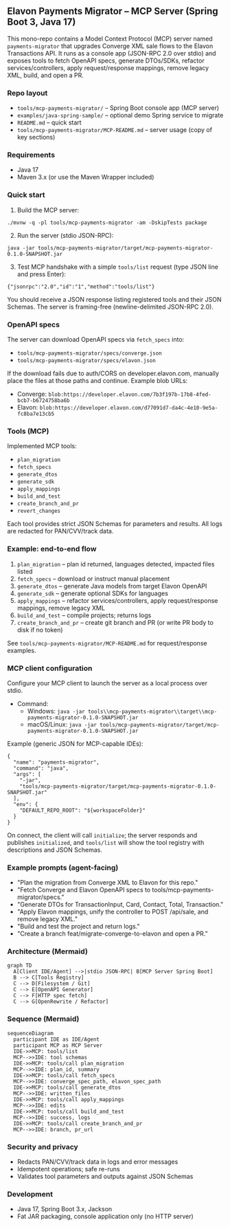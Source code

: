 ## Elavon Payments Migrator – MCP Server (Spring Boot 3, Java 17)

This mono-repo contains a Model Context Protocol (MCP) server named `payments-migrator` that upgrades Converge XML sale flows to the Elavon Transactions API. It runs as a console app (JSON-RPC 2.0 over stdio) and exposes tools to fetch OpenAPI specs, generate DTOs/SDKs, refactor services/controllers, apply request/response mappings, remove legacy XML, build, and open a PR.

### Repo layout
- `tools/mcp-payments-migrator/` – Spring Boot console app (MCP server)
- `examples/java-spring-sample/` – optional demo Spring service to migrate
- `README.md` – quick start
- `tools/mcp-payments-migrator/MCP-README.md` – server usage (copy of key sections)

### Requirements
- Java 17
- Maven 3.x (or use the Maven Wrapper included)

### Quick start
1) Build the MCP server:
```
./mvnw -q -pl tools/mcp-payments-migrator -am -DskipTests package
```

2) Run the server (stdio JSON-RPC):
```
java -jar tools/mcp-payments-migrator/target/mcp-payments-migrator-0.1.0-SNAPSHOT.jar
```

3) Test MCP handshake with a simple `tools/list` request (type JSON line and press Enter):
```
{"jsonrpc":"2.0","id":"1","method":"tools/list"}
```

You should receive a JSON response listing registered tools and their JSON Schemas. The server is framing-free (newline-delimited JSON-RPC 2.0).

### OpenAPI specs
The server can download OpenAPI specs via `fetch_specs` into:
- `tools/mcp-payments-migrator/specs/converge.json`
- `tools/mcp-payments-migrator/specs/elavon.json`

If the download fails due to auth/CORS on developer.elavon.com, manually place the files at those paths and continue. Example blob URLs:
- Converge: `blob:https://developer.elavon.com/7b3f197b-17b8-4fed-bcb7-b6724758ba6b`
- Elavon: `blob:https://developer.elavon.com/d77091d7-da4c-4e10-9e5a-fc8ba7e13cb5`

### Tools (MCP)
Implemented MCP tools:
- `plan_migration`
- `fetch_specs`
- `generate_dtos`
- `generate_sdk`
- `apply_mappings`
- `build_and_test`
- `create_branch_and_pr`
- `revert_changes`

Each tool provides strict JSON Schemas for parameters and results. All logs are redacted for PAN/CVV/track data.

### Example: end-to-end flow
1) `plan_migration` – plan id returned, languages detected, impacted files listed
2) `fetch_specs` – download or instruct manual placement
3) `generate_dtos` – generate Java models from target Elavon OpenAPI
4) `generate_sdk` – generate optional SDKs for languages
5) `apply_mappings` – refactor services/controllers, apply request/response mappings, remove legacy XML
6) `build_and_test` – compile projects; returns logs
7) `create_branch_and_pr` – create git branch and PR (or write PR body to disk if no token)

See `tools/mcp-payments-migrator/MCP-README.md` for request/response examples.

### MCP client configuration
Configure your MCP client to launch the server as a local process over stdio.

- Command:
  - Windows: `java -jar tools\\mcp-payments-migrator\\target\\mcp-payments-migrator-0.1.0-SNAPSHOT.jar`
  - macOS/Linux: `java -jar tools/mcp-payments-migrator/target/mcp-payments-migrator-0.1.0-SNAPSHOT.jar`

Example (generic JSON for MCP-capable IDEs):
```
{
  "name": "payments-migrator",
  "command": "java",
  "args": [
    "-jar",
    "tools/mcp-payments-migrator/target/mcp-payments-migrator-0.1.0-SNAPSHOT.jar"
  ],
  "env": {
    "DEFAULT_REPO_ROOT": "${workspaceFolder}"
  }
}
```

On connect, the client will call `initialize`; the server responds and publishes `initialized`, and `tools/list` will show the tool registry with descriptions and JSON Schemas.

### Example prompts (agent-facing)
- "Plan the migration from Converge XML to Elavon for this repo."
- "Fetch Converge and Elavon OpenAPI specs to tools/mcp-payments-migrator/specs."
- "Generate DTOs for TransactionInput, Card, Contact, Total, Transaction."
- "Apply Elavon mappings, unify the controller to POST /api/sale, and remove legacy XML."
- "Build and test the project and return logs."
- "Create a branch feat/migrate-converge-to-elavon and open a PR."

### Architecture (Mermaid)
```mermaid
graph TD
  A[Client IDE/Agent] -->|stdio JSON-RPC| B[MCP Server Spring Boot]
  B --> C[Tools Registry]
  C --> D[Filesystem / Git]
  C --> E[OpenAPI Generator]
  C --> F[HTTP spec fetch]
  C --> G[OpenRewrite / Refactor]
```

### Sequence (Mermaid)
```mermaid
sequenceDiagram
  participant IDE as IDE/Agent
  participant MCP as MCP Server
  IDE->>MCP: tools/list
  MCP-->>IDE: tool schemas
  IDE->>MCP: tools/call plan_migration
  MCP-->>IDE: plan_id, summary
  IDE->>MCP: tools/call fetch_specs
  MCP-->>IDE: converge_spec_path, elavon_spec_path
  IDE->>MCP: tools/call generate_dtos
  MCP-->>IDE: written_files
  IDE->>MCP: tools/call apply_mappings
  MCP-->>IDE: edits
  IDE->>MCP: tools/call build_and_test
  MCP-->>IDE: success, logs
  IDE->>MCP: tools/call create_branch_and_pr
  MCP-->>IDE: branch, pr_url
```

### Security and privacy
- Redacts PAN/CVV/track data in logs and error messages
- Idempotent operations; safe re-runs
- Validates tool parameters and outputs against JSON Schemas

### Development
- Java 17, Spring Boot 3.x, Jackson
- Fat JAR packaging, console application only (no HTTP server)


